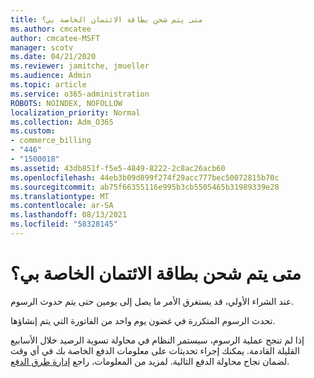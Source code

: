```yaml
---
title: متى يتم شحن بطاقة الائتمان الخاصة بي؟
ms.author: cmcatee
author: cmcatee-MSFT
manager: scotv
ms.date: 04/21/2020
ms.reviewer: jamitche, jmueller
ms.audience: Admin
ms.topic: article
ms.service: o365-administration
ROBOTS: NOINDEX, NOFOLLOW
localization_priority: Normal
ms.collection: Adm_O365
ms.custom:
- commerce_billing
- "446"
- "1500018"
ms.assetid: 43db851f-f5e5-4849-8222-2c8ac26acb60
ms.openlocfilehash: 44eb3b09d899f274f29acc777bec50072815b70c
ms.sourcegitcommit: ab75f66355116e995b3cb5505465b31989339e28
ms.translationtype: MT
ms.contentlocale: ar-SA
ms.lasthandoff: 08/13/2021
ms.locfileid: "58328145"
---
```

# <a name="when-is-my-credit-card-charged"></a>متى يتم شحن بطاقة الائتمان الخاصة بي؟

عند الشراء الأولي، قد يستغرق الأمر ما يصل إلى يومين حتى يتم حدوث الرسوم.
  
تحدث الرسوم المتكررة في غضون يوم واحد من الفاتورة التي يتم إنشاؤها.
  
إذا لم تنجح عملية الرسوم، سيستمر النظام في محاولة تسوية الرصيد خلال الأسابيع القليلة القادمة. يمكنك إجراء تحديثات على معلومات الدفع الخاصة بك في أي وقت لضمان نجاح محاولة الدفع التالية. لمزيد من المعلومات، راجع [إدارة طرق الدفع](https://docs.microsoft.com/microsoft-365/commerce/billing-and-payments/manage-payment-methods).